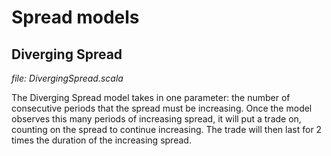 # Spread models


## Diverging Spread

_file: DivergingSpread.scala_

The Diverging Spread model takes in one parameter: the number of consecutive periods that the spread must be increasing. 
Once the model observes this many periods of increasing spread, it will put a trade on, counting on the spread to
continue increasing. The trade will then last for 2 times the duration of the increasing spread. 